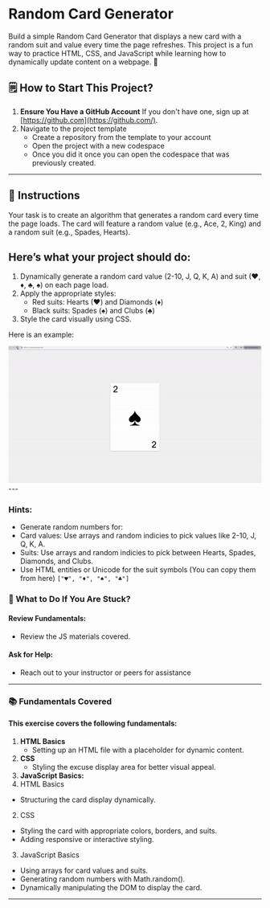# Random Card Generator

Build a simple Random Card Generator that displays a new card with a random suit and value every time the page refreshes. This project is a fun way to practice HTML, CSS, and JavaScript while learning how to dynamically update content on a webpage. 🎴

🗒️ **How to Start This Project?**
---
1. **Ensure You Have a GitHub Account**
   If you don't have one, sign up at [https://github.com](https://github.com/).
2. Navigate to the project template
   - Create a repository from the template to your account
   - Open the project with a new codespace
   - Once you did it once you can open the codespace that was previously created.
---


📝 **Instructions**
---
Your task is to create an algorithm that generates a random card every time the page loads. The card will feature a random value (e.g., Ace, 2, King) and a random suit (e.g., Spades, Hearts).

## Here’s what your project should do:
1.	Dynamically generate a random card value (2-10, J, Q, K, A) and suit (♥, ♦, ♣, ♠) on each page load.
2.	Apply the appropriate styles:
    - Red suits: Hearts (♥) and Diamonds (♦)
    - Black suits: Spades (♠) and Clubs (♣)
3.	Style the card visually using CSS.


Here is an example:

<img src="./assets/card-gen-ex.gif" alt="excuse" width="800">
---

### Hints:
- Generate random numbers for:
- Card values: Use arrays and random indicies to pick values like 2-10, J, Q, K, A.
- Suits: Use arrays and random indicies to pick between Hearts, Spades, Diamonds, and Clubs.
- Use HTML entities or Unicode for the suit symbols (You can copy them from here) 
    `["♥", "♦", "♠", "♣"]`

### **🤔 What to Do If You Are Stuck?**
#### **Review Fundamentals:**
- Review the JS materials covered.
#### **Ask for Help:**
- Reach out to your instructor or peers for assistance


---
### **📚 Fundamentals Covered**
#### This exercise covers the following fundamentals:
1. **HTML Basics**
    - Setting up an HTML file with a placeholder for dynamic content.
2. **CSS**
    - Styling the excuse display area for better visual appeal.
3. **JavaScript Basics:**
1.	HTML Basics 
- Structuring the card display dynamically.
2. CSS 
- Styling the card with appropriate colors, borders, and suits.
- Adding responsive or interactive styling.
3.	JavaScript Basics
- Using arrays for card values and suits.
- Generating random numbers with Math.random().
- Dynamically manipulating the DOM to display the card.
---
